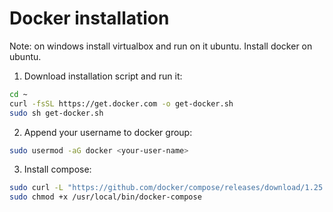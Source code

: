 # Docker installation

Note: on windows install virtualbox and run on it ubuntu. Install docker on ubuntu.

1. Download installation script and run it:

  ```bash
  cd ~
  curl -fsSL https://get.docker.com -o get-docker.sh
  sudo sh get-docker.sh
  ```
2. Append your username to docker group:

  ```bash
  sudo usermod -aG docker <your-user-name>
  ```

3. Install compose:

  ```bash
  sudo curl -L "https://github.com/docker/compose/releases/download/1.25.0/docker-compose-$(uname -s)-$(uname -m)" -o /usr/local/bin/docker-compose
  sudo chmod +x /usr/local/bin/docker-compose
  ```
